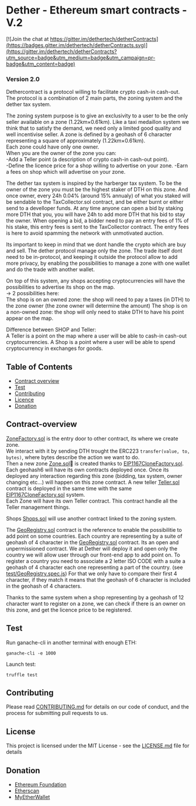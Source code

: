 # Dether - Ethereum smart contracts - V.2

[![Join the chat at https://gitter.im/dethertech/detherContracts](https://badges.gitter.im/dethertech/detherContracts.svg)](https://gitter.im/dethertech/detherContracts?utm_source=badge&utm_medium=badge&utm_campaign=pr-badge&utm_content=badge)

### Version 2.0   
Dethercontract is a protocol willing to facilitate crypto cash-in cash-out.
The protocol is a combination of 2 main parts, the zoning system and the dether tax system.

The zoning system purpose is to give an exclusivity to a user to be the only seller available on a zone (1.22km×0.61km). Like a taxi medaillon system we think that to satisfy the demand, we need only a limited good quality and well incentivise seller.
A zone is defined by a geohash of 6 character representing a square of approximately (1.22km×0.61km).  
Each zone could have only one owner.  
When you are the owner of the zone you can:  
-Add a Teller point (a description of crypto cash-in cash-out point).  
-Define the licence price for a shop willing to advertise on your zone.
-Earn a fees on shop which will advertise on your zone.  

The dether tax system is inspired by the harberger tax system.
To be the owner of the zone you must be the highest staker of DTH on this zone.
And once owner, every 24h 0.04% (around 15% annualy) of what you staked will be sendable to the TaxCollector.sol contract, and be either burnt or either send to a develloper funds.
At any time anyone can open a bid by staking more DTH that you, you will have 24h to add more DTH that his bid to stay the owner.
When opening a bid, a bidder need to pay an entry fees of 1% of his stake, this entry fees is sent to the TaxCollector contract.
The entry fees is here to avoid spamming the network with unmotivated auction.

Its important to keep in mind that we dont handle the crypto which are buy and sell.
The dether protocol manage only the zone. The trade itself dont need to be in-protocol, and keeping it outside the protocol allow to add more privacy, by enabling the possibilities to manage a zone with one wallet and do the trade with another wallet.

On top of this system, any shops accepting cryptocurrencies will have the possibilities to advertise its shop on the map.   
-> 2 possibilities here:   
The shop is on an owned zone: the shop will need to pay a taxes (in DTH) to the zone owner (the zone owner will determine the amount)
The shop is on a non-owned zone: the shop will only need to stake DTH to have his point appear on the map.

Difference between SHOP and Teller:  
A Teller is a point on the map where a user will be able to cash-in cash-out cryptocurrencies.
A Shop is a point where a user will be able to spend cryptocurrency in exchanges for goods.


## Table of Contents

* [Contract overview](#contract-overview)
* [Test](#test)
* [Contributing](#dependencies)
* [Licence](#licence)
* [Donation](#donation)


## Contract-overview

[ZoneFactory.sol](contracts/core/ZoneFactory.sol) is the entry door to other contract, its where we create zone.  
We interact with it by sending DTH trought the ERC223 `transfer(value, to, bytes)`, where bytes describe the action we want to do.  
Then a new zone [Zone.sol](contracts/core/Zone.sol) is created thanks to [EIP1167CloneFactory.sol](contracts/eip1167/EIP1167CloneFactory.sol).  
Each geohash6 will have its own contracts deployed once.
Once its deployed any interaction regarding this zone (bidding, tax system, owner changing etc...) will happen on this zone contract.
A new teller [Teller.sol](contracts/core/Teller.sol) contract is deployed in the same time with the same [EIP1167CloneFactory.sol](contracts/eip1167/EIP1167CloneFactory.sol) system.  
Each Zone will have its own Teller contract. This contract handle all the Teller management things.  

Shops [Shops.sol](contracts/core/Shops.sol) will use another contract linked to the zoning system.  

The [GeoRegistry.sol](contracts/core/GeoRegistry.sol) contract is the reference to enable the possibilitie to add point on some countries.
Each country are representing by a suite of geohash of 4 character in the [GeoRegistry.sol](contracts/core/GeoRegistry.sol) contract.
Its an open and unpermissioned contract. We at Dether will deploy it and open only the country we will allow user through our front-end app to add point on. To register a country you need to associate a 2 letter ISO CODE with a suite a geohash of 4 character each one representing a part of the country. (see [test/GeoRegistry.spec.js](test/GeoRegistry.spec.js))
For that we only have to compare their first 4 character, if they match it means that the geohash of 6 character is included in the geohash of 4 characters.

Thanks to the same system when a shop representing by a geohash of 12 character want to register on a zone, we can check if there is an owner on this zone, and get the licence price to be registered.

## Test  
Run ganache-cli in another terminal with enough ETH:
```
ganache-cli -e 1000
```

Launch test:   

```
truffle test
```


## Contributing

Please read [CONTRIBUTING.md](CONTRIBUTING.md) for details on our code of conduct, and the process for submitting pull requests to us.

## License

This project is licensed under the MIT License - see the [LICENSE.md](LICENSE.md) file for details

## Donation
* [Ethereum Foundation](https://ethereum.org/donate)
* [Etherscan](https://etherscan.io/address/0x71c7656ec7ab88b098defb751b7401b5f6d8976f)
* [MyEtherWallet](https://etherscan.io/address/0x7cB57B5A97eAbe94205C07890BE4c1aD31E486A8)
